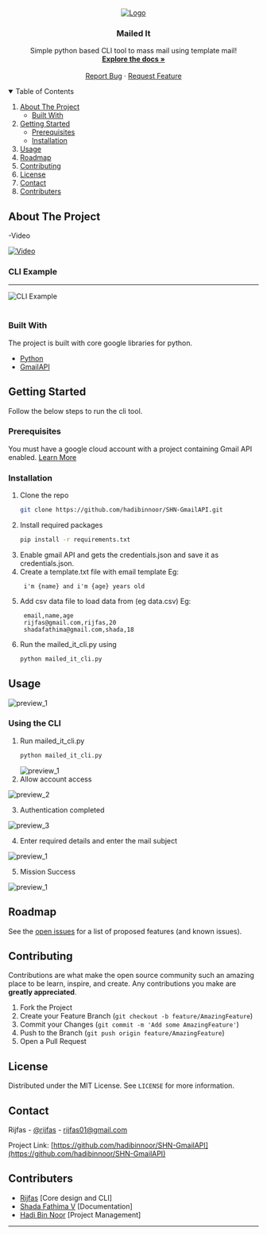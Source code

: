 <!-- PROJECT LOGO -->
<br />
<p align="center">
  <a href="https://github.com/hadibinnoor/SHN-GmailAPI">
    <img src="images/logo.png" alt="Logo">
  </a>

  <h3 align="center">Mailed It</h3>

  <p align="center">
    Simple python based CLI tool to mass mail using template mail!
    <br />
    <a href="https://github.com/hadibinnoor/SHN-GmailAPI"><strong>Explore the docs »</strong></a>
    <br />
    <br />
    <a href="https://github.com/hadibinnoor/SHN-GmailAPI/issues">Report Bug</a>
    ·
    <a href="https://github.com/hadibinnoor/SHN-GmailAPI/issues">Request Feature</a>
  </p>
</p>

<!-- TABLE OF CONTENTS -->
<details open="open">
  <summary>Table of Contents</summary>
  <ol>
    <li>
      <a href="#about-the-project">About The Project</a>
      <ul>
        <li><a href="#built-with">Built With</a></li>
      </ul>
    </li>
    <li>
      <a href="#getting-started">Getting Started</a>
      <ul>
        <li><a href="#prerequisites">Prerequisites</a></li>
        <li><a href="#installation">Installation</a></li>
      </ul>
    </li>
    <li><a href="#usage">Usage</a></li>
    <li><a href="#roadmap">Roadmap</a></li>
    <li><a href="#contributing">Contributing</a></li>
    <li><a href="#license">License</a></li>
    <li><a href="#contact">Contact</a></li>
    <li><a href="#contributers">Contributers</a></li>
  </ol>
</details>

<!-- ABOUT THE PROJECT -->

## About The Project

-Video


[![Video](https://img.youtube.com/vi/JOR7Hkw3hIo/0.jpg)](https://www.youtube.com/watch?v=JOR7Hkw3hIo)


### CLI Example

---

<img src="images/preview_1.png" alt="CLI Example">

<br>
<br>

### Built With

The project is built with core google libraries for python.

- [Python](https://www.python.org/)
- [GmailAPI](https://developers.google.com/gmail/api)

<!-- GETTING STARTED -->

## Getting Started

Follow the below steps to run the cli tool.

### Prerequisites

You must have a google cloud account with a project containing Gmail API enabled. [Learn More](https://developers.google.com/workspace/guides/create-credentials)

### Installation

1. Clone the repo
   ```sh
   git clone https://github.com/hadibinnoor/SHN-GmailAPI.git
   ```
2. Install required packages
   ```sh
   pip install -r requirements.txt
   ```
3. Enable gmail API and gets the credentials.json and save it as credentials.json.
4. Create a template.txt file with email template
   Eg:
   ```
    i'm {name} and i'm {age} years old
   ```
5. Add csv data file to load data from (eg data.csv)
   Eg:
   ```
    email,name,age
    rijfas@gmail.com,rijfas,20
    shadafathima@gmail.com,shada,18
   ```
6. Run the mailed_it_cli.py using
   ```sh
   python mailed_it_cli.py
   ```

<!-- USAGE EXAMPLES -->

## Usage

![preview_1](images/preview_1.png)

### Using the CLI

1. Run mailed_it_cli.py
   ```sh
   python mailed_it_cli.py
   ```
   ![preview_1](images/preview_1.png)
2. Allow account access

![preview_2](images/preview_2.png)

3. Authentication completed

![preview_3](images/preview_3.png)

4. Enter required details and enter the mail subject

![preview_1](images/preview_4.png)

5. Mission Success

![preview_1](images/preview_5.png)



<!-- ROADMAP -->

## Roadmap

See the [open issues](https://github.com/hadibinnoor/SHN-GmailAPI/issues) for a list of proposed features (and known issues).

<!-- CONTRIBUTING -->

## Contributing

Contributions are what make the open source community such an amazing place to be learn, inspire, and create. Any contributions you make are **greatly appreciated**.

1. Fork the Project
2. Create your Feature Branch (`git checkout -b feature/AmazingFeature`)
3. Commit your Changes (`git commit -m 'Add some AmazingFeature'`)
4. Push to the Branch (`git push origin feature/AmazingFeature`)
5. Open a Pull Request

<!-- LICENSE -->

## License

Distributed under the MIT License. See `LICENSE` for more information.

<!-- CONTACT -->

## Contact

Rijfas - [@rijfas](https://github.com/rijfas) - rijfas01@gmail.com

Project Link: [https://github.com/hadibinnoor/SHN-GmailAPI](https://github.com/hadibinnoor/SHN-GmailAPI)

<!-- CONTRIBUTERS -->

## Contributers

- [Rijfas](https://github.com/rijfas) [Core design and CLI]
- [Shada Fathima V](https://github.com/ShadaFathima) [Documentation]
- [Hadi Bin Noor](https://github.com/hadibinnoor/) [Project Management]

---
